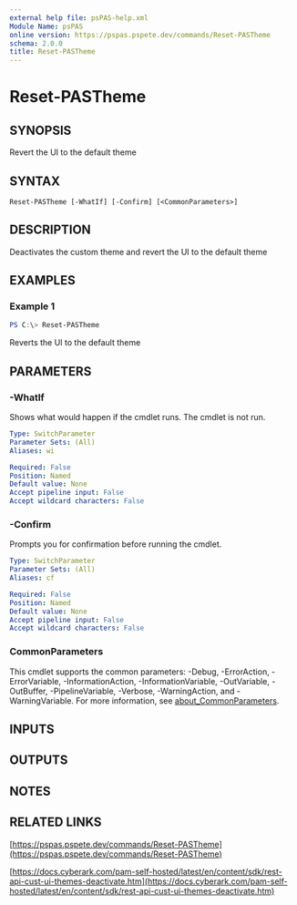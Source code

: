 ```yaml
---
external help file: psPAS-help.xml
Module Name: psPAS
online version: https://pspas.pspete.dev/commands/Reset-PASTheme
schema: 2.0.0
title: Reset-PASTheme
---
```


# Reset-PASTheme

## SYNOPSIS
Revert the UI to the default theme

## SYNTAX

```
Reset-PASTheme [-WhatIf] [-Confirm] [<CommonParameters>]
```

## DESCRIPTION
Deactivates the custom theme and revert the UI to the default theme

## EXAMPLES

### Example 1
```powershell
PS C:\> Reset-PASTheme
```

Reverts the UI to the default theme

## PARAMETERS

### -WhatIf
Shows what would happen if the cmdlet runs.
The cmdlet is not run.

```yaml
Type: SwitchParameter
Parameter Sets: (All)
Aliases: wi

Required: False
Position: Named
Default value: None
Accept pipeline input: False
Accept wildcard characters: False
```

### -Confirm
Prompts you for confirmation before running the cmdlet.

```yaml
Type: SwitchParameter
Parameter Sets: (All)
Aliases: cf

Required: False
Position: Named
Default value: None
Accept pipeline input: False
Accept wildcard characters: False
```

### CommonParameters
This cmdlet supports the common parameters: -Debug, -ErrorAction, -ErrorVariable, -InformationAction, -InformationVariable, -OutVariable, -OutBuffer, -PipelineVariable, -Verbose, -WarningAction, and -WarningVariable. For more information, see [about_CommonParameters](http://go.microsoft.com/fwlink/?LinkID=113216).

## INPUTS

## OUTPUTS

## NOTES

## RELATED LINKS

[https://pspas.pspete.dev/commands/Reset-PASTheme](https://pspas.pspete.dev/commands/Reset-PASTheme)

[https://docs.cyberark.com/pam-self-hosted/latest/en/content/sdk/rest-api-cust-ui-themes-deactivate.htm](https://docs.cyberark.com/pam-self-hosted/latest/en/content/sdk/rest-api-cust-ui-themes-deactivate.htm)
